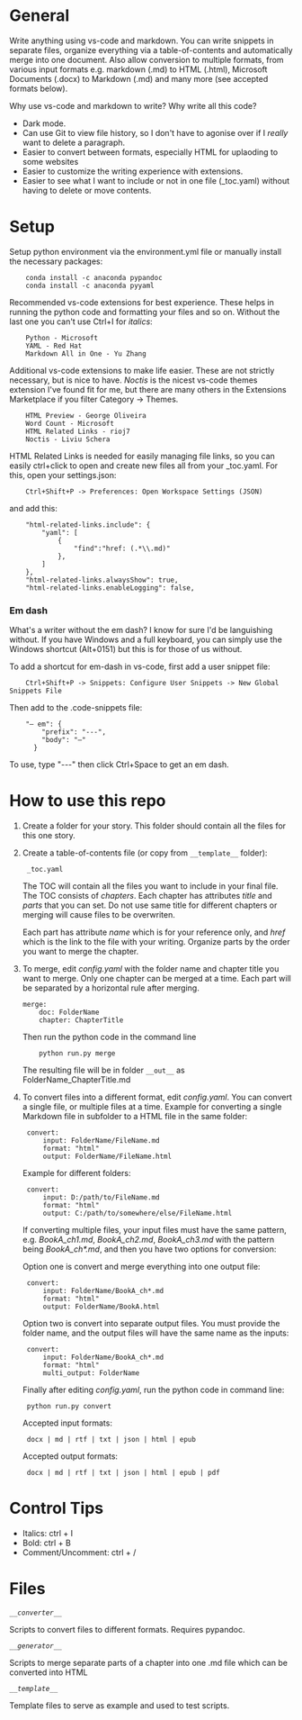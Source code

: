 # General

Write anything using vs-code and markdown.
You can write snippets in separate files, organize everything via a table-of-contents and automatically merge into one document.
Also allow conversion to multiple formats, from various input formats e.g. markdown (.md) to HTML (.html), Microsoft Documents (.docx) to Markdown (.md) and many more (see accepted formats below).

Why use vs-code and markdown to write? Why write all this code?
- Dark mode.
- Can use Git to view file history, so I don't have to agonise over if I *really* want to delete a paragraph.
- Easier to convert between formats, especially HTML for uplaoding to some websites
- Easier to customize the writing experience with extensions.
- Easier to see what I want to include or not in one file (_toc.yaml) without having to delete or move contents.


# Setup
Setup python environment via the environment.yml file or manually install the necessary packages:
```
    conda install -c anaconda pypandoc
    conda install -c anaconda pyyaml
```

Recommended vs-code extensions for best experience. These helps in running the python code and formatting your files and so on. Without the last one you can't use Ctrl+I for *italics*:
```
    Python - Microsoft
    YAML - Red Hat
    Markdown All in One - Yu Zhang
```

Additional vs-code extensions to make life easier. These are not strictly necessary, but is nice to have. *Noctis* is the nicest vs-code themes extension I've found fit for me, but there are many others in the Extensions Marketplace if you filter Category -> Themes.
```
    HTML Preview - George Oliveira
    Word Count - Microsoft
    HTML Related Links - rioj7
    Noctis - Liviu Schera
```
HTML Related Links is needed for easily managing file links, so you can easily ctrl+click to open and create new files all from your _toc.yaml. For this, open your settings.json:
```
    Ctrl+Shift+P -> Preferences: Open Workspace Settings (JSON)
```
and add this:
```
    "html-related-links.include": {
        "yaml": [
            {
                "find":"href: (.*\\.md)"
            },
        ]
    },
    "html-related-links.alwaysShow": true,
    "html-related-links.enableLogging": false,
```

### **Em dash**

What's a writer without the em dash? I know for sure I'd be languishing without. If you have Windows and a full keyboard, you can simply use the Windows shortcut (Alt+0151) but this is for those of us without.

To add a shortcut for em-dash in vs-code, first add a user snippet file:
```
    Ctrl+Shift+P -> Snippets: Configure User Snippets -> New Global Snippets File
```
Then add to the .code-snippets file:
```
	"— em": {
		"prefix": "---",
		"body": "—"
	  }
```
To use, type "---" then click Ctrl+Space to get an em dash.

# How to use this repo

1. Create a folder for your story. This folder should contain all the files for this one story.
2. Create a table-of-contents file (or copy from ```__template__``` folder):
   ```
    _toc.yaml
   ```
   The TOC will contain all the files you want to include in your final file. The TOC consists of *chapters*. 
   Each chapter has attributes *title* and *parts* that you can set. Do not use same title for different chapters or merging will cause files to be overwriten.
   
   Each part has attribute *name* which is for your reference only, and *href* which is the link to the file with your writing. Organize parts by the order you want to merge the chapter.
   
3. To merge, edit *config.yaml* with the folder name and chapter title you want to merge. Only one chapter can be merged at a time. Each part will be separated by a horizontal rule after merging.
    ```
    merge:
        doc: FolderName     
        chapter: ChapterTitle
    ```
    Then run the python code in the command line
    ```
        python run.py merge
    ```
    The resulting file will be in folder ```__out__``` as FolderName_ChapterTitle.md
    
4. To convert files into a different format, edit *config.yaml*. You can convert a single file, or multiple files at a time. Example for converting a single Markdown file in subfolder to a HTML file in the same folder:
   ```
    convert:
        input: FolderName/FileName.md
        format: "html"
        output: FolderName/FileName.html
   ```
   Example for different folders:
   ```
    convert:
        input: D:/path/to/FileName.md
        format: "html"
        output: C:/path/to/somewhere/else/FileName.html
   ```
   If converting multiple files, your input files must have the same pattern, e.g. *BookA_ch1.md*, *BookA_ch2.md*, *BookA_ch3.md* with the pattern being *BookA_ch\*.md*, and then you have two options for conversion:

   Option one is convert and merge everything into one output file:
   ```
    convert:
        input: FolderName/BookA_ch*.md
        format: "html"
        output: FolderName/BookA.html
   ```
   Option two is convert into separate output files. You must provide the folder name, and the output files will have the same name as the inputs:
   ```
    convert:
        input: FolderName/BookA_ch*.md
        format: "html"
        multi_output: FolderName
   ```
   Finally after editing *config.yaml*, run the python code in command line:
   ```
    python run.py convert
   ```

   Accepted input formats:
   ```
    docx | md | rtf | txt | json | html | epub 
   ```
   Accepted output formats:
   ```
    docx | md | rtf | txt | json | html | epub | pdf
   ```


# Control Tips

- Italics: ctrl + I
- Bold: ctrl + B
- Comment/Uncomment: ctrl + /

# Files

*```__converter__```*

Scripts to convert files to different formats. Requires pypandoc.

*```__generator__```*

Scripts to merge separate parts of a chapter into one .md file which can be converted into HTML

*```__template__```*

Template files to serve as example and used to test scripts.
